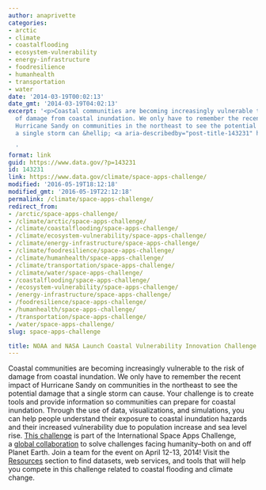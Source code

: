 ```yaml
---
author: anaprivette
categories:
- arctic
- climate
- coastalflooding
- ecosystem-vulnerability
- energy-infrastructure
- foodresilience
- humanhealth
- transportation
- water
date: '2014-03-19T00:02:13'
date_gmt: '2014-03-19T04:02:13'
excerpt: '<p>Coastal communities are becoming increasingly vulnerable to the risk
  of damage from coastal inundation. We only have to remember the recent impact of
  Hurricane Sandy on communities in the northeast to see the potential damage that
  a single storm can &hellip; <a aria-describedby="post-title-143231" href="https://www.data.gov/climate/space-apps-challenge/">Continued</a></p>

  '
format: link
guid: https://www.data.gov/?p=143231
id: 143231
link: https://www.data.gov/climate/space-apps-challenge/
modified: '2016-05-19T18:12:18'
modified_gmt: '2016-05-19T22:12:18'
permalink: /climate/space-apps-challenge/
redirect_from:
- /arctic/space-apps-challenge/
- /climate/arctic/space-apps-challenge/
- /climate/coastalflooding/space-apps-challenge/
- /climate/ecosystem-vulnerability/space-apps-challenge/
- /climate/energy-infrastructure/space-apps-challenge/
- /climate/foodresilience/space-apps-challenge/
- /climate/humanhealth/space-apps-challenge/
- /climate/transportation/space-apps-challenge/
- /climate/water/space-apps-challenge/
- /coastalflooding/space-apps-challenge/
- /ecosystem-vulnerability/space-apps-challenge/
- /energy-infrastructure/space-apps-challenge/
- /foodresilience/space-apps-challenge/
- /humanhealth/space-apps-challenge/
- /transportation/space-apps-challenge/
- /water/space-apps-challenge/
slug: space-apps-challenge

title: NOAA and NASA Launch Coastal Vulnerability Innovation Challenge
---
```

Coastal communities are becoming increasingly vulnerable to the risk of damage from coastal inundation. We only have to remember the recent impact of Hurricane Sandy on communities in the northeast to see the potential damage that a single storm can cause. Your challenge is to create tools and provide information so communities can prepare for coastal inundation. Through the use of data, visualizations, and simulations, you can help people understand their exposure to coastal inundation hazards and their increased vulnerability due to population increase and sea level rise. [This challenge](https://2014.spaceappschallenge.org/challenge/coastal-inundation/) is part of the International Space Apps Challenge, a [global collaboration](https://2014.spaceappschallenge.org/) to solve challenges facing humanity–both on and off Planet Earth. Join a team for the event on April 12-13, 2014! Visit the [Resources](/climate/climate-resources) section to find datasets, web services, and tools that will help you compete in this challenge related to coastal flooding and climate change.


